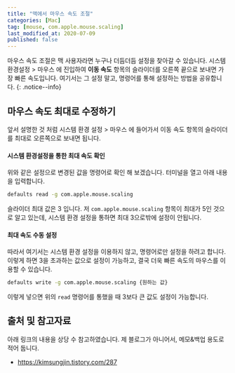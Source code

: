 ```yaml
---
title: "맥에서 마우스 속도 조절"
categories: [Mac]
tag: [mouse, com.apple.mouse.scaling]
last_modified_at: 2020-07-09
published: false
---
```

마우스 속도 조절은 맥 사용자라면 누구나 더듬더듬 설정을 찾아갈 수 있습니다. 시스템 환경설정 > 마우스 에 진입하여 **이동 속도** 항목의 슬라이더를 오른쪽 끝으로 보내면 가장 빠른 속도입니다. 여기서는 그 설정 말고, 명령어를 통해 설정하는 방법을 공유합니다. 
{: .notice--info}

## 마우스 속도 최대로 수정하기

앞서 설명한 것 처럼 시스템 환경 설정 > 마우스 에 들어가서 이동 속도 항목의 슬라이더를 최대로 오른쪽으로 보내면 됩니다. 

#### 시스템 환경설정을 통한 최대 속도 확인

위와 같은 설정으로 변경된 값을 명령어로 확인 해 보겠습니다. 터미널을 열고 아래 내용을 입력합니다. 

```bash
defaults read -g com.apple.mouse.scaling
```

슬라이더 최대 값은 3 입니다. 저 ```com.apple.mouse.scaling``` 항목이 최대가 5인 것으로 알고 있는데, 시스템 환경 설정을 통하면 최대 3으로밖에 설정이 안됩니다. 

#### 최대 속도 수동 설정

따라서 여기서는 시스템 환경 설정을 이용하지 않고, 명령어로만 설정을 하려고 합니다. 이렇게 하면 3을 초과하는 값으로 설정이 가능하고, 결국 더욱 빠른 속도의 마우스를 이용할 수 있습니다. 

```bash
defaults write -g com.apple.mouse.scaling {원하는 값}
```

이렇게 넣으면 위의 ```read``` 명령어를 통했을 때 3보다 큰 값도 설정이 가능합니다.


## 출처 및 참고자료

아래 링크의 내용을 상당 수 참고하였습니다. 제 블로그가 아니어서, 메모&백업 용도로 적어 둡니다.

- <https://kimsungjin.tistory.com/287>